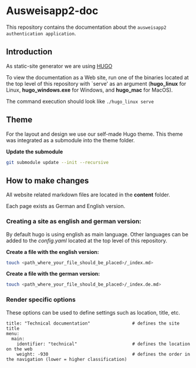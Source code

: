 # Ausweisapp2-doc

This repository contains the documentation about the `ausweisapp2 authentication application`.

## Introduction

As static-site generator we are using [HUGO](https://gohugo.io/)

To view the documentation as a Web site, run one of the binaries located at the top level of this repository with `serve' as an argument (**hugo_linux** for Linux, **hugo_windows.exe** for Windows, and **hugo_mac** for MacOS).

The command execution should look like `./hugo_linux serve`

## Theme

For the layout and design we use our self-made Hugo theme. This theme was integrated as a submodule into the theme folder.

**Update the submodule**
```bash
git submodule update --init --recursive
```

## How to make changes

All website related markdown files are located in the **content** folder.

Each page exists as German and English version.

### Creating a site as english and german version:

By default hugo is using english as main language. Other languages can be added to the *config.yaml* located at the top level of this repository. 

**Create a file with the english version:**
```bash
touch <path_where_your_file_should_be_placed>/_index.md>
```

**Create a file with the german version:**
```bash
touch <path_where_your_file_should_be_placed>/_index.de.md>
```

### Render specific options

These options can be used to define settings such as location, title, etc.

```
title: "Technical documentation"                # defines the site title
menu:
  main:
    identifier: "technical" 	                # defines the location on the web
    weight: -930                                # defines the order in the navigation (lower = higher classification)
```